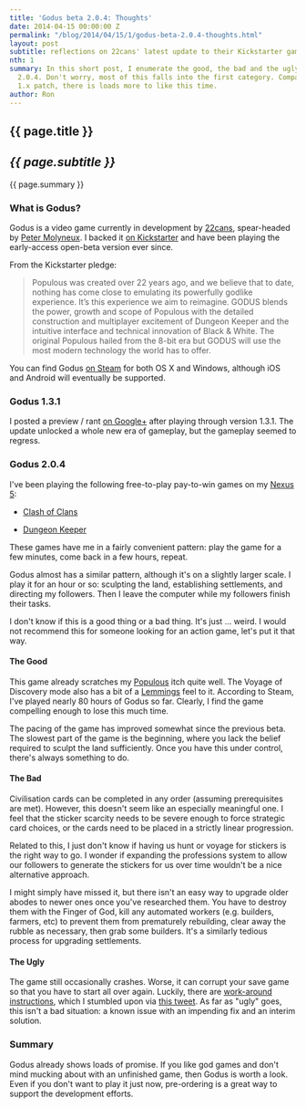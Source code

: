 ```yaml
---
title: 'Godus beta 2.0.4: Thoughts'
date: 2014-04-15 00:00:00 Z
permalink: "/blog/2014/04/15/1/godus-beta-2.0.4-thoughts.html"
layout: post
subtitle: reflections on 22cans' latest update to their Kickstarter game
nth: 1
summary: In this short post, I enumerate the good, the bad and the ugly about Godus
  2.0.4. Don't worry, most of this falls into the first category. Compared the last
  1.x patch, there is loads more to like this time.
author: Ron
---
```


## {{ page.title }}

## _{{ page.subtitle }}_

{{ page.summary }}

### What is Godus?

Godus is a video game currently in development by [22cans](http://www.22cans.com/), spear-headed by [Peter Molyneux](https://twitter.com/pmolyneux). I backed it [on Kickstarter](https://www.kickstarter.com/projects/22cans/project-godus) and have been playing the early-access open-beta version ever since.

From the Kickstarter pledge:

> Populous was created over 22 years ago, and we believe that to date, nothing has come close to emulating its powerfully godlike experience. It’s this experience we aim to reimagine. GODUS blends the power, growth and scope of Populous with the detailed construction and multiplayer excitement of Dungeon Keeper and the intuitive interface and technical innovation of Black & White. The original Populous hailed from the 8-bit era but GODUS will use the most modern technology the world has to offer.

You can find Godus [on Steam](http://store.steampowered.com/app/232810/) for both OS X and Windows, although iOS and Android will eventually be supported.

### Godus 1.3.1

I posted a preview / rant [on Google+](https://plus.google.com/+RonWaldon/posts/Uf7A44P6sGd) after playing through version 1.3.1. The update unlocked a whole new era of gameplay, but the gameplay seemed to regress.

### Godus 2.0.4

I've been playing the following free-to-play pay-to-win games on my [Nexus 5](https://play.google.com/store/devices/details?id=nexus_5_black_32gb):

- [Clash of Clans](https://play.google.com/store/apps/details?id=com.supercell.clashofclans)

- [Dungeon Keeper](https://play.google.com/store/apps/details?id=com.ea.game.dungeonkeeper_row)

These games have me in a fairly convenient pattern: play the game for a few minutes, come back in a few hours, repeat.

Godus almost has a similar pattern, although it's on a slightly larger scale. I play it for an hour or so: sculpting the land, establishing settlements, and directing my followers. Then I leave the computer while my followers finish their tasks.

I don't know if this is a good thing or a bad thing. It's just ... weird. I would not recommend this for someone looking for an action game, let's put it that way.

#### The Good

This game already scratches my [Populous](http://en.wikipedia.org/wiki/Populous) itch quite well. The Voyage of Discovery mode also has a bit of a [Lemmings](http://en.wikipedia.org/wiki/Lemmings_(video_game)) feel to it. According to Steam, I've played nearly 80 hours of Godus so far. Clearly, I find the game compelling enough to lose this much time.

The pacing of the game has improved somewhat since the previous beta. The slowest part of the game is the beginning, where you lack the belief required to sculpt the land sufficiently. Once you have this under control, there's always something to do.

#### The Bad

Civilisation cards can be completed in any order (assuming prerequisites are met). However, this doesn't seem like an especially meaningful one. I feel that the sticker scarcity needs to be severe enough to force strategic card choices, or the cards need to be placed in a strictly linear progression.

Related to this, I just don't know if having us hunt or voyage for stickers is the right way to go. I wonder if expanding the professions system to allow our followers to generate the stickers for us over time wouldn't be a nice alternative approach.

I might simply have missed it, but there isn't an easy way to upgrade older abodes to newer ones once you've researched them. You have to destroy them with the Finger of God, kill any automated workers (e.g. builders, farmers, etc) to prevent them from prematurely rebuilding, clear away the rubble as necessary, then grab some builders. It's a similarly tedious process for upgrading settlements.

#### The Ugly

The game still occasionally crashes. Worse, it can corrupt your save game so that you have to start all over again. Luckily, there are [work-around instructions](http://steamcommunity.com/app/232810/discussions/0/558752450398813838/), which I stumbled upon via [this tweet](https://twitter.com/22Cans/status/454100215570890752). As far as "ugly" goes, this isn't a bad situation: a known issue with an impending fix and an interim solution.

### Summary

Godus already shows loads of promise. If you like god games and don't mind mucking about with an unfinished game, then Godus is worth a look. Even if you don't want to play it just now, pre-ordering is a great way to support the development efforts.

